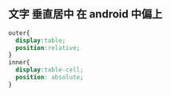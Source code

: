 
##  文字 垂直居中  在 android 中偏上
```css
outer{
  display:table;
  position:relative;
}
inner{
  display:table-cell;
  position: absolute;
}

```

